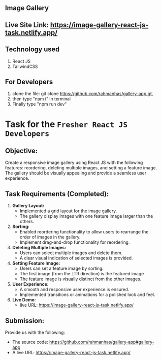## Image Gallery

## Live Site Link: https://image-gallery-react-js-task.netlify.app/

## Technology used
1. React JS
2. TailwindCSS

## For Developers

1. clone the file: git clone https://github.com/rahmanhas/gallery-app.git
2. then type "npm i" in terminal
3. Finally type "npm run dev"

# Task for the `Fresher React JS Developers`

## Objective:
Create a responsive image gallery using React JS with the following features: reordering, deleting multiple images, and setting a feature image. The gallery should be visually appealing and provide a seamless user experience.

## Task Requirements (Completed):
1. **Gallery Layout:**
   - Implemented a grid layout for the image gallery.
   - The gallery display images with one feature image larger than the others.
2. **Sorting:**
   - Enabled reordering functionality to allow users to rearrange the order of images in the gallery.
   - Implement drag-and-drop functionality for reordering.
3. **Deleting Multiple Images:**
   - Users can select multiple images and delete them.
   - A clear visual indication of selected images is provided.
4. **Setting Feature Image:**
   - Users can set a feature image by sorting.
   - The first image (from the LTR direction) is the featured image
   - The feature image is visually distinct from the other images.
5. **User Experience:**
   - A smooth and responsive user experience is ensured.
   - Implemented transitions or animations for a polished look and feel.
6. **Live Demo:**
   - live URL: https://image-gallery-react-js-task.netlify.app/


## Submission:
Provide us with the following:
- The source code: https://github.com/rahmanhas/gallery-app#gallery-app
- A live URL: https://image-gallery-react-js-task.netlify.app/




